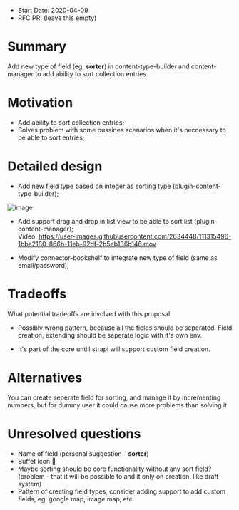 - Start Date: 2020-04-09
- RFC PR: (leave this empty)

# Summary

Add new type of field (eg. **sorter**) in content-type-builder and content-manager to add ability to sort collection entries.

# Motivation

- Add ability to sort collection entries;
- Solves problem with some bussines scenarios when it's neccessary to be able to sort entries;

# Detailed design

- Add new field type based on integer as sorting type (plugin-content-type-builder);

![image](https://user-images.githubusercontent.com/2634448/111315390-00531680-866b-11eb-8ab7-136e957d3fed.png)

- Add support drag and drop in list view to be able to sort list (plugin-content-manager);  
  Video: https://user-images.githubusercontent.com/2634448/111315496-1bbe2180-866b-11eb-92df-2b5eb136b146.mov

- Modify connector-bookshelf to integrate new type of field (same as email/password);

# Tradeoffs

What potential tradeoffs are involved with this proposal.

- Possibly wrong pattern, because all the fields should be seperated.
  Field creation, extending should be seperate logic with it's own env.

- It's part of the core untill strapi will support custom field creation.

# Alternatives

You can create seperate field for sorting, and manage it by incrementing numbers, but for dummy user it could cause more problems than solving it.

# Unresolved questions

- Name of field (personal suggestion - **sorter**)
- Buffet icon 🚀
- Maybe sorting should be core functionality without any sort field? (problem - that it will be possible to and it only on creation, like draft system)
- Pattern of creating field types, consider adding support to add custom fields, eg. google map, image map, etc.
